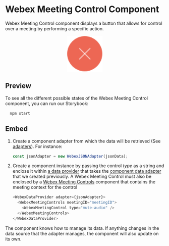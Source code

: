 # Webex Meeting Control Component

Webex Meeting Control component displays a button that allows for control over a meeting by performing a specific action.

<p align="center">
  <img src="./WebexMeetingControl.png" alt="Default Webex Meeting Control" />
</p>

## Preview

To see all the different possible states of the Webex Meeting Control component, you can run our Storybook:

```shell
  npm start
```

## Embed

1. Create a component adapter from which the data will be retrieved (See [adapters](../../adapters)). For instance:

    ```js
    const jsonAdapter = new WebexJSONAdapter(jsonData);
    ```

2. Create a component instance by passing the control _type_ as a string and
enclose it within [a data provider](../WebexDataProvider/WebexDataProvider.js)
that takes the [component data adapter](../../adapters/WebexJSONAdapter.js) that we created previously.
A Webex Meeting Control must also be enclosed by a [Webex Meeting Controls](./WebexMeetingControls.js) component that contains the
meeting context for the control

    ```js
    <WebexDataProvider adapter={jsonAdapter}>
      <WebexMeetingControls meetingID="meetingID">
        <WebexMeetingControl type="mute-audio" />
      </WebexMeetingControls>
    </WebexDataProvider>
    ```

The component knows how to manage its data. If anything changes in the data source that the adapter manages, the component will also update on its own.
